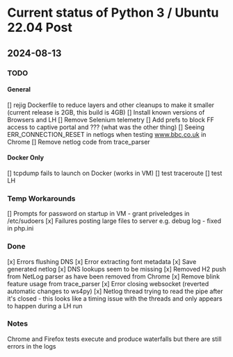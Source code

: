 # Current status of Python 3 / Ubuntu 22.04 Post

## 2024-08-13

### TODO

#### General

[] rejig Dockerfile to reduce layers and other cleanups to make it smaller (current release is 2GB, this build is 4GB)
[] Install known versions of Browsers and LH
[] Remove Selenium telemetry
[] Add prefs to block FF access to captive portal and ??? (what was the other thing)
[] Seeing ERR_CONNECTION_RESET in netlogs when testing www.bbc.co.uk in Chrome
[] Remove netlog code from trace_parser 



#### Docker Only
[] tcpdump fails to launch on Docker (works in VM)
[] test traceroute
[] test LH


### Temp Workarounds
[] Prompts for password on startup in VM - grant priveledges in /etc/sudoers
[x] Failures posting large files to server e.g. debug log - fixed in php.ini


### Done
[x] Errors flushing DNS
[x] Error extracting font metadata
[x] Save generated netlog
[x] DNS lookups seem to be missing
[x] Removed H2 push from NetLog parser as have been removed from Chrome
[x] Remove blink feature usage from trace_parser
[x] Error closing websocket (reverted automatic changes to ws4py)
[x] Netlog thread trying to read the pipe after it's closed - this looks like a timing issue with the threads and only appears to happen during a LH run


### Notes

Chrome and Firefox tests execute and produce waterfalls but there are still errors in the logs




